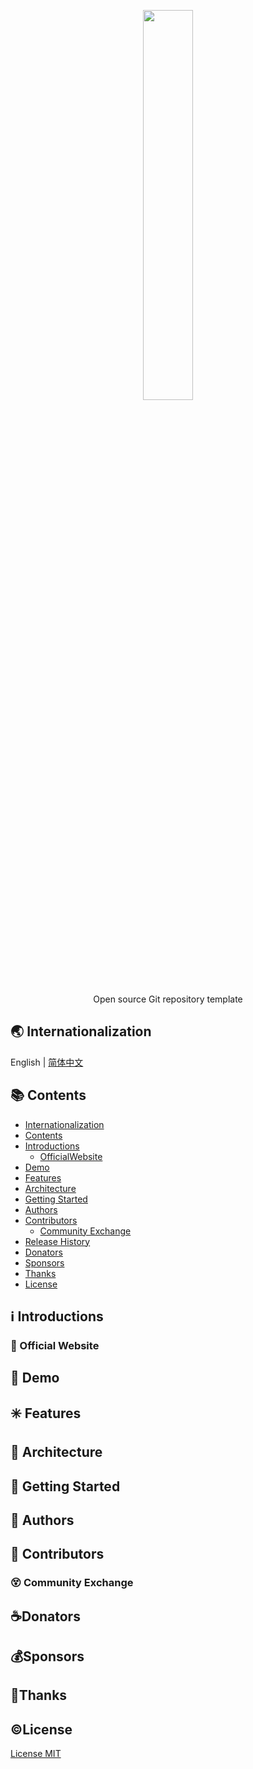 <!-- # README -->
<p align="center">
   <img src="https://cdn.jsdelivr.net/gh/misitebao/CDN@master/gravatar_tigateam.png" width="40%"><br/>
</p>
<p align="center">
Open source Git repository template
</p>

<span id="nav-1"></span>

## 🌏 Internationalization

English | [简体中文](README.zh-Hans.md)

<span id="nav-2"></span>

## 📚 Contents

- [Internationalization](#nav-1)
- [Contents](#nav-2)
- [Introductions](#nav-3)
  - [OfficialWebsite](#nav-3-1)
- [Demo](#nav-4)
- [Features](#nav-5)
- [Architecture](#nav-6)
- [Getting Started](#nav-7)
- [Authors](#nav-8)
- [Contributors](#nav-9)
  - [Community Exchange](#nav-9-1)
- [Release History](CHANGE.md)
- [Donators](#nav-11)
- [Sponsors](#nav-12)
- [Thanks](#nav-13)
- [License](#nav-14)

<span id="nav-3"></span>

## ℹ️ Introductions

<span id="nav-3-1"></span>

### 🔔 Official Website

<span id="nav-4"></span>

## 🌅 Demo

<span id="nav-5"></span>

## ✳️ Features

<span id="nav-6"></span>

## 🍊 Architecture

<span id="nav-7"></span>

## 💎 Getting Started

<span id="nav-8"></span>

## 🙆 Authors

<span id="nav-9"></span>

## 🌟 Contributors

<span id="nav-9-1"></span>

### 😵 Community Exchange

<span id="nav-11"></span>

## ☕Donators

<span id="nav-12"></span>

## 💰Sponsors

<span id="nav-13"></span>

## 👏Thanks

<span id="nav-14"></span>

## ©️License

[License MIT](LICENSE)
